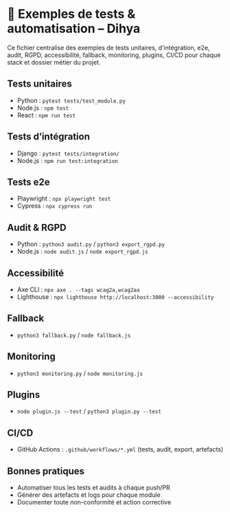 # 🧪 Exemples de tests & automatisation – Dihya

Ce fichier centralise des exemples de tests unitaires, d’intégration, e2e, audit, RGPD, accessibilité, fallback, monitoring, plugins, CI/CD pour chaque stack et dossier métier du projet.

## Tests unitaires
- Python : `pytest tests/test_module.py`
- Node.js : `npm test`
- React : `npm run test`

## Tests d’intégration
- Django : `pytest tests/integration/`
- Node.js : `npm run test:integration`

## Tests e2e
- Playwright : `npx playwright test`
- Cypress : `npx cypress run`

## Audit & RGPD
- Python : `python3 audit.py` / `python3 export_rgpd.py`
- Node.js : `node audit.js` / `node export_rgpd.js`

## Accessibilité
- Axe CLI : `npx axe . --tags wcag2a,wcag2aa`
- Lighthouse : `npx lighthouse http://localhost:3000 --accessibility`

## Fallback
- `python3 fallback.py` / `node fallback.js`

## Monitoring
- `python3 monitoring.py` / `node monitoring.js`

## Plugins
- `node plugin.js --test` / `python3 plugin.py --test`

## CI/CD
- GitHub Actions : `.github/workflows/*.yml` (tests, audit, export, artefacts)

## Bonnes pratiques
- Automatiser tous les tests et audits à chaque push/PR
- Générer des artefacts et logs pour chaque module
- Documenter toute non-conformité et action corrective
